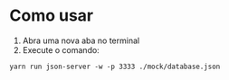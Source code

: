 # Como usar

1. Abra uma nova aba no terminal
2. Execute o comando:
  ```
  yarn run json-server -w -p 3333 ./mock/database.json
  ```